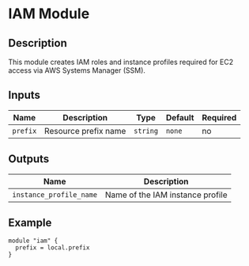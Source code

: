 # IAM Module

## Description

This module creates IAM roles and instance profiles required for EC2 access via AWS Systems Manager (SSM).

## Inputs

| Name               | Description                                 | Type           | Default     | Required |
|--------------------|---------------------------------------------|----------------|-------------|----------|
| `prefix`           | Resource prefix name                        | `string`       | `none`      | no       |

## Outputs

| Name               | Description                        |
|--------------------|------------------------------------|
| `instance_profile_name` | Name of the IAM instance profile   |

## Example

```hcl
module "iam" {
  prefix = local.prefix
}